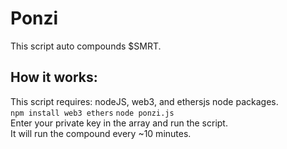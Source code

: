 # Ponzi
This script auto compounds $SMRT.

## How it works:
This script requires: nodeJS, web3, and ethersjs node packages.  
```npm install web3 ethers```
```node ponzi.js```  
Enter your private key in the array and run the script.  
It will run the compound every ~10 minutes.
